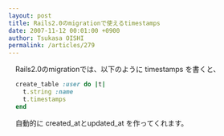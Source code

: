 ```yaml
---
layout: post
title: Rails2.0のmigrationで使えるtimestamps
date: 2007-11-12 00:01:00 +0900
author: Tsukasa OISHI
permalink: /articles/279
---
```



　Rails2.0のmigrationでは、以下のように timestamps を書くと、  

```ruby  
  create_table :user do |t|  
    t.string :name  
    t.timestamps  
  end  
```  

　自動的に created\_atとupdated\_at を作ってくれます。  

